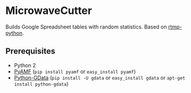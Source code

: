 MicrowaveCutter
===============

Builds Google Spreadsheet tables with random statistics. Based on [rtmp-python](https://github.com/prekageo/rtmp-python).

Prerequisites
-------------
* Python 2
* [PyAMF](http://www.pyamf.org) (`pip install pyamf` or `easy_install pyamf`)
* [Python-GData](https://code.google.com/p/gdata-python-client/) (`pip install -U gdata` or `easy_install gdata` or `apt-get install python-gdata`)
